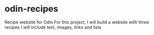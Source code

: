 # odin-recipes
Recipe website for Odin
For this project, I will build a website with three recipes
I will include text, images, links and lists
